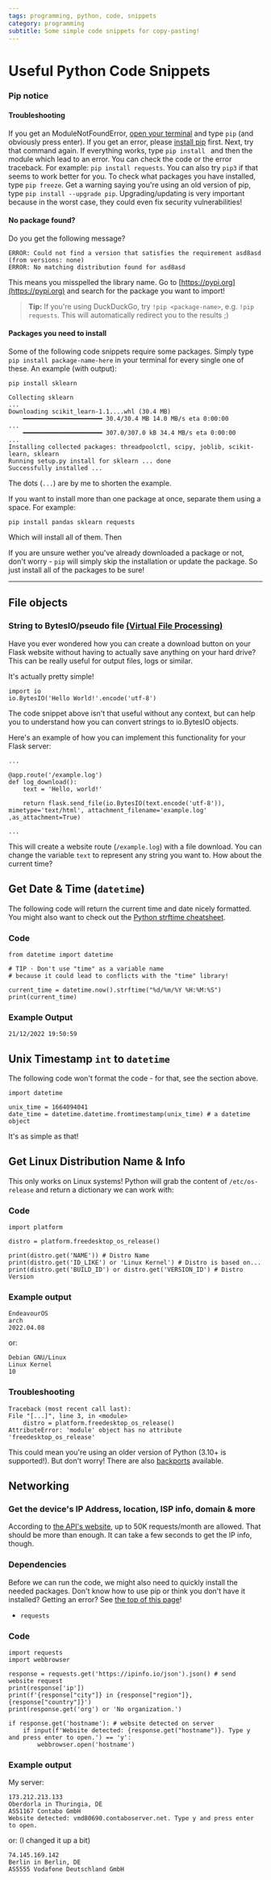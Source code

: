 ```yaml
---
tags: programming, python, code, snippets
category: programming
subtitle: Some simple code snippets for copy-pasting!
---
```


# Useful Python Code Snippets
### Pip notice
#### Troubleshooting
If you get an ModuleNotFoundError, [open your terminal](https://www.wikihow.com/Open-Terminal-in-Windows) and type `pip` (and obviously press enter). If you get an error, please [install pip](https://pythonassets.com/posts/installing-and-using-pip-on-windows-linux-and-macos/) first. Next, try that command again. If everything works, type `pip install ` and then the module which lead to an error. You can check the code or the error traceback. For example: `pip install requests`. You can also try `pip3` if that seems to work better for you. To check what packages you have installed, type `pip freeze`. Get a warning saying you're using an old version of pip, type `pip install --upgrade pip`. Upgrading/updating is very important because in the worst case, they could even fix security vulnerabilities!

#### No package found?
Do you get the following message? 

    ERROR: Could not find a version that satisfies the requirement asd8asd (from versions: none)
    ERROR: No matching distribution found for asd8asd

This means you misspelled the library name. Go to [https://pypi.org](https://pypi.org) and search for the package you want to import!

> **Tip:** If you're using DuckDuckGo, try `!pip <package-name>`, e.g. `!pip requests`. This will automatically redirect you to the results ;)

#### Packages you need to install
Some of the following code snippets require some packages. Simply type `pip install package-name-here` in your terminal for every single one of these. An example (with output):

    pip install sklearn

    Collecting sklearn
    ...
    Downloading scikit_learn-1.1....whl (30.4 MB)
        ━━━━━━━━━━━━━━━━━━━━━━ 30.4/30.4 MB 14.0 MB/s eta 0:00:00
    ...
        ━━━━━━━━━━━━━━━━━━━━━━ 307.0/307.0 kB 34.4 MB/s eta 0:00:00
    ...
    Installing collected packages: threadpoolctl, scipy, joblib, scikit-learn, sklearn
    Running setup.py install for sklearn ... done
    Successfully installed ...

The dots (`...`) are by me to shorten the example.

If you want to install more than one package at once, separate them using a space. For example:

    pip install pandas sklearn requests

Which will install all of them. Then

If you are unsure wether you've already downloaded a package or not, don't worry - `pip` will simply skip the installation or update the package. So just install all of the packages to be sure!

***

## File objects
### String to BytesIO/pseudo file [(Virtual File Processing)](https://stackoverflow.com/questions/18550127/how-to-do-virtual-file-processing)

Have you ever wondered how you can create a download button on your Flask website without having to actually save anything on your hard drive? This can be really useful for output files, logs or similar.

It's actually pretty simple!

    import io 
    io.BytesIO('Hello World!'.encode('utf-8')

The code snippet above isn't that useful without any context, but can help you to understand how you can
convert strings to io.BytesIO objects.

Here's an example of how you can implement this functionality for your Flask server:
    
    ...

    @app.route('/example.log')
    def log_download():
        text = 'Hello, world!'

        return flask.send_file(io.BytesIO(text.encode('utf-8')), mimetype='text/html', attachment_filename='example.log' ,as_attachment=True)

    ...

This will create a website route (`/example.log`) with a file download. You can change the variable `text` to represent any string you want to. How about the current time?

## Get Date & Time (`datetime`)
The following code will return the current time and date nicely formatted.
You might also want to check out the [Python strftime cheatsheet](https://strftime.org/).

### Code
    from datetime import datetime

    # TIP · Don't use "time" as a variable name
    # because it could lead to conflicts with the "time" library!
    
    current_time = datetime.now().strftime("%d/%m/%Y %H:%M:%S")
    print(current_time)
    
### Example Output
    21/12/2022 19:50:59

## Unix Timestamp `int` to `datetime`
The following code won't format the code - for that, see the section above.

    import datetime
    
    unix_time = 1664094041
    date_time = datetime.datetime.fromtimestamp(unix_time) # a datetime object

It's as simple as that!

## Get Linux Distribution Name & Info
This only works on Linux systems! Python will grab the content of `/etc/os-release` and return a dictionary we can work with:

### Code
    import platform

    distro = platform.freedesktop_os_release()
    
    print(distro.get('NAME')) # Distro Name
    print(distro.get('ID_LIKE') or 'Linux Kernel') # Distro is based on...
    print(distro.get('BUILD_ID') or distro.get('VERSION_ID') # Distro Version

### Example output
    EndeavourOS
    arch
    2022.04.08

or:

    Debian GNU/Linux
    Linux Kernel
    10

### Troubleshooting
    Traceback (most recent call last):
    File "[...]", line 3, in <module>
        distro = platform.freedesktop_os_release()
    AttributeError: 'module' object has no attribute 'freedesktop_os_release'

This could mean you're using an older version of Python (3.10+ is supported!). But don't worry! There are also [backports](https://pypi.org/project/freedesktop_os_release/) available.

## Networking
### Get the device's IP Address, location, ISP info, domain & more 
According to [the API's website](https://ipinfo.io/missingauth), up to 50K requests/month are allowed.
That should be more than enough. It can take a few seconds to get the IP info, though.

### Dependencies
Before we can run the code, we might also need to quickly install the needed packages.
Don't know how to use pip or think you don't have it installed? Getting an error?
See [the top of this page](#pip-notice)!

- `requests`

### Code
    import requests
    import webbrowser

    response = requests.get('https://ipinfo.io/json').json() # send website request
    print(response['ip'])
    print(f'{response["city"]} in {response["region"]}, {response["country"]}')
    print(response.get('org') or 'No organization.')

    if response.get('hostname'): # website detected on server
        if input(f'Website detected: {response.get("hostname")}. Type y and press enter to open.') == 'y':
            webbrowser.open('hostname')

### Example output
My server:

    173.212.213.133
    Oberdorla in Thuringia, DE
    AS51167 Contabo GmbH
    Website detected: vmd80690.contaboserver.net. Type y and press enter to open.

or: (I changed it up a bit)

    74.145.169.142
    Berlin in Berlin, DE
    AS5555 Vodafone Deutschland GmbH

